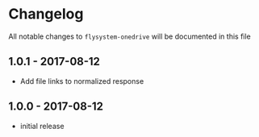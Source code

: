 # Changelog

All notable changes to `flysystem-onedrive` will be documented in this file

## 1.0.1 - 2017-08-12

- Add file links to normalized response

## 1.0.0 - 2017-08-12

- initial release
